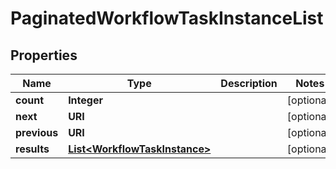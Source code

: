 

# PaginatedWorkflowTaskInstanceList


## Properties

Name | Type | Description | Notes
------------ | ------------- | ------------- | -------------
**count** | **Integer** |  |  [optional]
**next** | **URI** |  |  [optional]
**previous** | **URI** |  |  [optional]
**results** | [**List&lt;WorkflowTaskInstance&gt;**](WorkflowTaskInstance.md) |  |  [optional]



